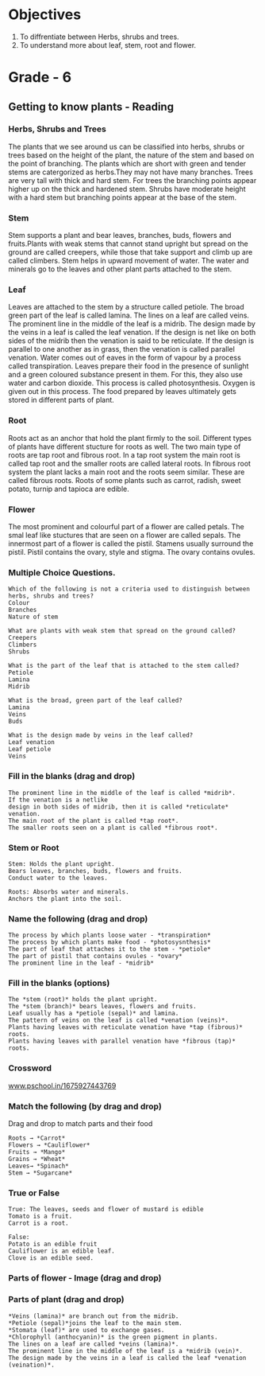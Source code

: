 # Objectives
1. To diffrentiate between Herbs, shrubs and trees.
2. To understand more about leaf, stem, root and flower.

# Grade - 6
## Getting to know plants - Reading

### Herbs, Shrubs and Trees

The plants that we see around us can be classified into herbs, shrubs or trees based on the height of the plant, the nature of the stem and based on the point of branching. The plants which are short with green and tender stems are catergorized as herbs.They may not have many branches. Trees are very tall with thick and hard stem. For trees the branching points appear higher up on the thick and hardened stem. Shrubs have moderate height with a hard stem but branching points appear at the base of the stem.

### Stem

Stem supports a plant and bear leaves, branches, buds, flowers and fruits.Plants with weak stems that cannot stand upright but spread on the ground are called creepers, while those that take support and climb up are called climbers. Stem helps in upward movement of water. The water and minerals go to the leaves and other plant parts attached to the stem.

### Leaf

Leaves are attached to the stem by a structure called petiole. The broad green part of the leaf is called lamina. The lines on a leaf are called veins. The prominent line in the middle of the leaf is a midrib. The design made by the veins in a leaf is called the leaf venation. If the design is net like on both sides of the midrib then the venation is said to be reticulate. If the design is parallel to one another as in grass, then the venation is called parallel venation. Water comes out of eaves in the form of vapour by a process called transpiration. Leaves prepare their food in the presence of sunlight and a green coloured substance present in them. For this, they also use water and carbon dioxide. This process is called photosynthesis. Oxygen is given out in this process. The food prepared by leaves ultimately gets stored in different parts of plant.

### Root

Roots act as an anchor that hold the plant firmly to the soil. Different types of plants have different stucture for roots as well. The two main type of roots are tap root and fibrous root. In a tap root system the main root is called tap root and the smaller roots are called lateral roots. In fibrous root system the plant lacks a main root and the roots seem similar. These are called fibrous roots. Roots of some plants such as carrot, radish, sweet potato, turnip and tapioca are edible.

### Flower
The most prominent and colourful part of a flower are called petals. The smal leaf like stuctures that are seen on a flower are called sepals. The innermost part of a flower is called the pistil. Stamens usually surround the pistil. Pistil contains the ovary, style and stigma. The ovary contains ovules.

### Multiple Choice Questions.

```
Which of the following is not a criteria used to distinguish between herbs, shrubs and trees?
Colour
Branches
Nature of stem

What are plants with weak stem that spread on the ground called?
Creepers
Climbers
Shrubs

What is the part of the leaf that is attached to the stem called?
Petiole
Lamina
Midrib

What is the broad, green part of the leaf called?
Lamina
Veins
Buds

What is the design made by veins in the leaf called?
Leaf venation
Leaf petiole
Veins

```
### Fill in the blanks (drag and drop)

```
The prominent line in the middle of the leaf is called *midrib*.
If the venation is a netlike 
design in both sides of midrib, then it is called *reticulate* venation.
The main root of the plant is called *tap root*.
The smaller roots seen on a plant is called *fibrous root*.
```
### Stem or Root

```
Stem: Holds the plant upright.
Bears leaves, branches, buds, flowers and fruits.
Conduct water to the leaves.

Roots: Absorbs water and minerals.
Anchors the plant into the soil.

```
### Name the following (drag and drop)

```
The process by which plants loose water - *transpiration*
The process by which plants make food - *photosysnthesis*
The part of leaf that attaches it to the stem - *petiole*
The part of pistil that contains ovules - *ovary*
The prominent line in the leaf - *midrib*
```
### Fill in the blanks (options)

```
The *stem (root)* holds the plant upright.
The *stem (branch)* bears leaves, flowers and fruits.
Leaf usually has a *petiole (sepal)* and lamina.
The pattern of veins on the leaf is called *venation (veins)*. 
Plants having leaves with reticulate venation have *tap (fibrous)* roots.
Plants having leaves with parallel venation have *fibrous (tap)* roots.
```
### Crossword
www.pschool.in/1675927443769

### Match the following (by drag and drop)
Drag and drop to match parts and their food
```
Roots → *Carrot*
Flowers → *Cauliflower*
Fruits → *Mango*
Grains → *Wheat*
Leaves→ *Spinach*
Stem → *Sugarcane*
```
### True or False
```
True: The leaves, seeds and flower of mustard is edible
Tomato is a fruit.
Carrot is a root.

False:
Potato is an edible fruit
Cauliflower is an edible leaf. 
Clove is an edible seed.

```
### Parts of flower - Image (drag and drop)

### Parts of plant (drag and drop)

```
*Veins (lamina)* are branch out from the midrib.
*Petiole (sepal)*joins the leaf to the main stem.
*Stomata (leaf)* are used to exchange gases.
*Chlorophyll (anthocyanin)* is the green pigment in plants.
The lines on a leaf are called *veins (lamina)*. 
The prominent line in the middle of the leaf is a *midrib (vein)*.
The design made by the veins in a leaf is called the leaf *venation (veination)*.

```
